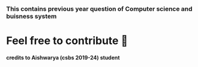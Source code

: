 ### This contains previous year question of Computer science and buisness system
# Feel free to contribute 👏
#### credits to Aishwarya (csbs 2019-24) student
